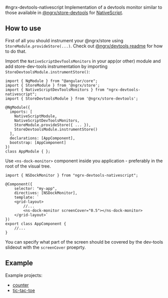 #ngrx-devtools-nativescript
Implementation of a devtools monitor similar to those available in [@ngrx/store-devtools](https://github.com/ngrx/store-devtools) for [NativeScript](https://www.nativescript.org/).

## How to use
First of all you should instrument your @ngrx/store using `StoreModule.provideStore(...)`. Check out [@ngrx/devtools readme](https://github.com/ngrx/devtools/blob/master/README.md) for how to do that.

Import the `NativeScriptDevToolsMonitors` in your app(or other) module and add store-dev-tools instrumentation by importing `StoreDevtoolsModule.instrumentStore()`:

```
import { NgModule } from "@angular/core";
import { StoreModule } from '@ngrx/store';
import { NativeScriptDevToolsMonitors } from "ngrx-devtools-nativescript";
import { StoreDevtoolsModule } from '@ngrx/store-devtools';

@NgModule({
  imports: [
    NativeScriptModule,
    NativeScriptDevToolsMonitors,
    StoreModule.provideStore({ ... }),
    StoreDevtoolsModule.instrumentStore()
  ],
  declarations: [AppComponent],
  bootstrap: [AppComponent]
})
class AppModule { };

```



Use `<ns-dock-monitor>` component inside you application - preferably in the root of the visual tree.

```
import { NSDockMonitor } from "ngrx-devtools-nativescript";

@Component({
    selector: "my-app",
    directives: [NSDockMonitor],
    template: `
    <grid-layout>
        //...
        <ns-dock-monitor screenCover="0.5"></ns-dock-monitor>
    </grid-layout>`
})
export class AppComponent {
    //...
}
```

You can specify what part of the screen should be covered by the dev-tools slideout with the `screenCover` proeprty.

## Example
Example projects: 
  * [counter](https://github.com/vakrilov/ngrx-devtools-nativescript/tree/master/examples/counter)
  * [tic-tac-toe](https://github.com/vakrilov/ngrx-devtools-nativescript/tree/master/examples/tic-tac-toe)